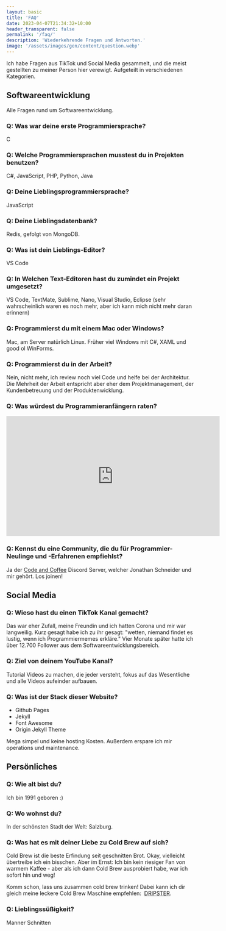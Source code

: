 ```yaml
---
layout: basic
title: 'FAQ'
date: 2023-04-07T21:34:32+10:00
header_transparent: false
permalink: '/faq/'
description: 'Wiederkehrende Fragen und Antworten.'
image: '/assets/images/gen/content/question.webp'
---
```


Ich habe Fragen aus TikTok und Social Media gesammelt, und die meist gestellten zu meiner Person hier verewigt. Aufgeteilt in verschiedenen Kategorien.

## Softwareentwicklung

Alle Fragen rund um Softwareentwicklung.

### Q: Was war deine erste Programmiersprache?

C

### Q: Welche Programmiersprachen musstest du in Projekten benutzen?

C#, JavaScript, PHP, Python, Java

### Q: Deine Lieblingsprogrammiersprache?

JavaScript

### Q: Deine Lieblingsdatenbank?

Redis, gefolgt von MongoDB.

### Q: Was ist dein Lieblings-Editor?

VS Code

### Q: In Welchen Text-Editoren hast du zumindet ein Projekt umgesetzt?

VS Code, TextMate, Sublime, Nano, Visual Studio, Eclipse (sehr wahrscheinlich waren es noch mehr, aber ich kann mich nicht mehr daran erinnern)

### Q: Programmierst du mit einem Mac oder Windows?

Mac, am Server natürlich Linux. Früher viel Windows mit C#, XAML und good ol WinForms.

### Q: Programmierst du in der Arbeit?

Nein, nicht mehr, ich review noch viel Code und helfe bei der Architektur. Die Mehrheit der Arbeit entspricht aber eher dem Projektmanagement, der Kundenbetreuung und der Produktenwicklung.

### Q: Was würdest du Programmieranfängern raten?

<iframe width="560" height="315" src="https://www.youtube.com/embed/RWScWEmb6As" title="YouTube video player" frameborder="0" allow="accelerometer; autoplay; clipboard-write; encrypted-media; gyroscope; picture-in-picture" allowfullscreen></iframe>
<br>

### Q: Kennst du eine Community, die du für Programmier-Neulinge und -Erfahrenen empfiehlst?

Ja der <a href="http://discord.code-n.coffee"  target="_blank" rel="noopener">Code and Coffee</a> Discord <i class="fab fa-discord"></i> Server, welcher Jonathan Schneider und mir gehört. Los joinen!

## Social Media

### Q: Wieso hast du einen TikTok Kanal gemacht?

Das war eher Zufall, meine Freundin und ich hatten Corona und mir war langweilig. Kurz gesagt habe ich zu ihr gesagt: "wetten, niemand findet es lustig, wenn ich Programmiermemes erkläre." Vier Monate später hatte ich über 12.700 Follower aus dem Softwareentwicklungsbereich.

### Q: Ziel von deinem YouTube Kanal?

Tutorial Videos zu machen, die jeder versteht, fokus auf das Wesentliche und
alle Videos aufeinder aufbauen.

### Q: Was ist der Stack dieser Website?

-   Github Pages
-   Jekyll
-   Font Awesome
-   Origin Jekyll Theme

Mega simpel und keine hosting Kosten. Außerdem erspare ich mir operations und maintenance.

## Persönliches

### Q: Wie alt bist du?

Ich bin 1991 geboren :)

### Q: Wo wohnst du?

In der schönsten Stadt der Welt: Salzburg.

### Q: Was hat es mit deiner Liebe zu Cold Brew auf sich?

Cold Brew ist die beste Erfindung seit geschnitten Brot. Okay, vielleicht übertreibe ich ein bisschen. Aber im Ernst: Ich bin kein riesiger Fan von warmem Kaffee - aber als ich dann Cold Brew ausprobiert habe, war ich sofort hin und weg!

Komm schon, lass uns zusammen cold brew trinken! Dabei kann ich dir gleich meine leckere Cold Brew Maschine empfehlen:&nbsp;
<a href="https://amzn.to/3ywfUsS">DRIPSTER</a>.

### Q: Lieblingssüßigkeit?

Manner Schnitten
